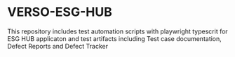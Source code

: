 # VERSO-ESG-HUB
This repository includes test automation scripts with playwright typescrit for ESG HUB applicaton and test artifacts including Test case documentation, Defect Reports and Defect Tracker
